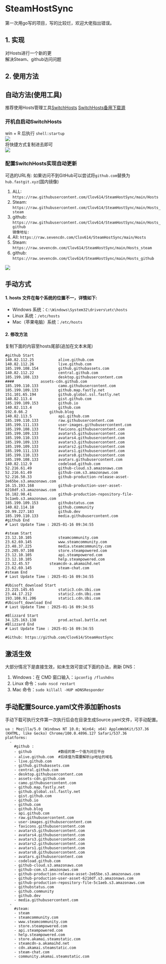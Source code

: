 # SteamHostSync
第一次用go写的项目，写的比较烂，欢迎大佬指出错误。

## 1. 实现
对Hosts进行一个新的更  
解决Steam、github访问问题

## 2. 使用方法
## 自动方法(使用工具)
推荐使用Hosts管理工具[SwitchHosts](https://github.com/oldj/SwitchHosts) 
[SwitchHosts备用下载源](https://nas.iaimi.info/s/nT5pb8jMQp32QwB)
### 开机自启动SwitchHosts
win + R 后执行 `shell:startup`    
![](/img/1.png)  
将快捷方式复制进去即可  
![](/img/2.png)  
### 配置SwitchHosts实现自动更新  
可选的URL有:
如果访问不到GitHub可以尝试将`github.com`替换为`hub.fastgit.xyz`(国内镜像)
1. ALL: `https://raw.githubusercontent.com/Clov614/SteamHostSync/main/Hosts`  
2. Steam: `https://raw.githubusercontent.com/Clov614/SteamHostSync/main/Hosts_steam`  
3. github: `https://raw.githubusercontent.com/Clov614/SteamHostSync/main/Hosts_github`    
`镜像地址:`
4. All: `https://raw.sevencdn.com/Clov614/SteamHostSync/main/Hosts`  
5. Steam: `https://raw.sevencdn.com/Clov614/SteamHostSync/main/Hosts_steam`  
6. github: `https://raw.sevencdn.com/Clov614/SteamHostSync/main/Hosts_github`  

![](/img/3.png)

## 手动方式
#### 1. hosts 文件在每个系统的位置不一，详情如下:
- Windows 系统：`C:\Windows\System32\drivers\etc\hosts`
- Linux 系统：`/etc/hosts`
- Mac（苹果电脑）系统：`/etc/hosts`

#### 2. 修改方法
复制下面的内容至hosts尾部(追加在文本末尾)

```
#github Start
140.82.112.25			alive.github.com
140.82.112.26			live.github.com
185.199.108.154			github.githubassets.com
140.82.112.22			central.github.com
185.199.108.133			desktop.githubusercontent.com
####			assets-cdn.github.com
185.199.110.133			camo.githubusercontent.com
185.199.109.133			github.map.fastly.net
151.101.65.194			github.global.ssl.fastly.net
140.82.113.4			gist.github.com
185.199.109.153			github.io
140.82.113.4			github.com
192.0.66.2			github.blog
140.82.113.5			api.github.com
185.199.110.133			raw.githubusercontent.com
185.199.111.133			user-images.githubusercontent.com
185.199.108.133			favicons.githubusercontent.com
185.199.109.133			avatars5.githubusercontent.com
185.199.110.133			avatars4.githubusercontent.com
185.199.109.133			avatars3.githubusercontent.com
185.199.109.133			avatars2.githubusercontent.com
185.199.111.133			avatars1.githubusercontent.com
185.199.110.133			avatars0.githubusercontent.com
185.199.108.133			avatars.githubusercontent.com
140.82.112.9			codeload.github.com
52.216.61.49			github-cloud.s3.amazonaws.com
52.216.61.49			github-com.s3.amazonaws.com
52.216.50.33			github-production-release-asset-2e65be.s3.amazonaws.com
16.15.193.168			github-production-user-asset-6210df.s3.amazonaws.com
16.182.98.41			github-production-repository-file-5c1aeb.s3.amazonaws.com
185.199.109.153			githubstatus.com
140.82.114.18			github.community
20.99.227.183			github.dev
185.199.110.133			media.githubusercontent.com
#github End
# Last Update Time : 2025-01-16 09:34:55 

#steam Start
23.12.10.105			steamcommunity.com
23.62.69.145			www.steamcommunity.com
23.48.37.225			media.steamcommunity.com
23.205.97.108			store.steampowered.com
23.12.10.105			api.steampowered.com
23.12.10.105			help.steampowered.com
23.32.45.57			steamcdn-a.akamaihd.net
23.62.69.145			steam-chat.com
#steam End
# Last Update Time : 2025-01-16 09:34:55 

#Ubisoft_download Start
23.215.145.65			static3.cdn.Ubi.com
23.44.17.212			static2.cdn.Ubi.com
193.108.91.206			static1.cdn.Ubi.com
#Ubisoft_download End
# Last Update Time : 2025-01-16 09:34:55 

#Blizzard Start
34.125.163.138			prod.actual.battle.net
#Blizzard End
# Last Update Time : 2025-01-16 09:34:55 

#Github: https://github.com/Clov614/SteamHostSync

```

## 激活生效
大部分情况下是直接生效，如未生效可尝试下面的办法，刷新 DNS：
1. Windows：在 CMD 窗口输入：`ipconfig /flushdns`
2. Linux 命令：`sudo nscd restart`
3. Mac 命令：`sudo killall -HUP mDNSResponder`  

## 手动配置Source.yaml文件添加新hosts  
手动下载可执行文件第一次执行后会在目录生成Source.yaml文件，可手动配置。  

```
ua : Mozilla/5.0 (Windows NT 10.0; Win64; x64) AppleWebKit/537.36 (KHTML, like Gecko) Chrome/100.0.4896.127 Safari/537.36
platforms:
  -
    #github :
    - github            #数组的第一个值为对应平台
    - alive.github.com  #后续值为需要解析ip地址的域名
    - live.github.com
    - github.githubassets.com
    - central.github.com
    - desktop.githubusercontent.com
    - assets-cdn.github.com
    - camo.githubusercontent.com
    - github.map.fastly.net
    - github.global.ssl.fastly.net
    - gist.github.com
    - github.io
    - github.com
    - github.blog
    - api.github.com
    - raw.githubusercontent.com
    - user-images.githubusercontent.com
    - favicons.githubusercontent.com
    - avatars5.githubusercontent.com
    - avatars4.githubusercontent.com
    - avatars3.githubusercontent.com
    - avatars2.githubusercontent.com
    - avatars1.githubusercontent.com
    - avatars0.githubusercontent.com
    - avatars.githubusercontent.com
    - codeload.github.com
    - github-cloud.s3.amazonaws.com
    - github-com.s3.amazonaws.com
    - github-production-release-asset-2e65be.s3.amazonaws.com
    - github-production-user-asset-6210df.s3.amazonaws.com
    - github-production-repository-file-5c1aeb.s3.amazonaws.com
    - githubstatus.com
    - github.community
    - github.dev
    - media.githubusercontent.com
  -
    #steam:
    - steam
    - steamcommunity.com
    - www.steamcommunity.com
    - store.steampowered.com
    - api.steampowered.com
    - help.steampowered.com
    - store.akamai.steamstatic.com
    - steamcdn-a.akamaihd.net
    - cdn.akamai.steamstatic.com
    - steam-chat.com
    - community.akamai.steamstatic.com
```
